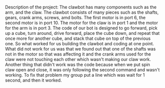Description of the project:
The clawbot has many components such as the arm, and the claw. The clawbot consists of many pieces such as the shafts, gears, crank arms, screws, amd bolts. The first motor is in port 6, the second motor is in port 10. The motor for the claw is in port 1 and the motor for the arm is in port 3. The code of our bot is designed to go forward, pick up a cube, turn around, drive forward, place the cube down, and repeat that once more for another cube, and stack that cube on top of the previous one. So what worked for us building the clawbot and coding at one point. What did not work for us was that we found out that one of the shafts was not in the motor so that was affecting it and the crank arms used for the claw were not touching each other which wasn't making our claw work. Another thing that didn't work was the code because when we put spin claw open and close, it was only following the second command and wasn't working. To fix that problem my group put a line which was wait for 1 second, and then it worked. 
